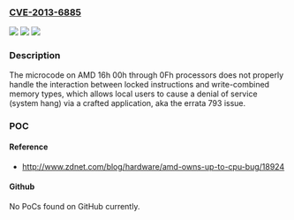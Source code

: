 ### [CVE-2013-6885](https://cve.mitre.org/cgi-bin/cvename.cgi?name=CVE-2013-6885)
![](https://img.shields.io/static/v1?label=Product&message=n%2Fa&color=blue)
![](https://img.shields.io/static/v1?label=Version&message=n%2Fa&color=blue)
![](https://img.shields.io/static/v1?label=Vulnerability&message=n%2Fa&color=brighgreen)

### Description

The microcode on AMD 16h 00h through 0Fh processors does not properly handle the interaction between locked instructions and write-combined memory types, which allows local users to cause a denial of service (system hang) via a crafted application, aka the errata 793 issue.

### POC

#### Reference
- http://www.zdnet.com/blog/hardware/amd-owns-up-to-cpu-bug/18924

#### Github
No PoCs found on GitHub currently.

